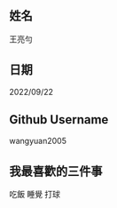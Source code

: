 姓名
----
王亮勻

日期
----
2022/09/22

Github Username
---------------
wangyuan2005

我最喜歡的三件事
---------------
吃飯 睡覺 打球